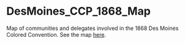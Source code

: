 # DesMoines_CCP_1868_Map
Map of communities and delegates involved in the 1868 Des Moines Colored Convention.
See the map [here]().
